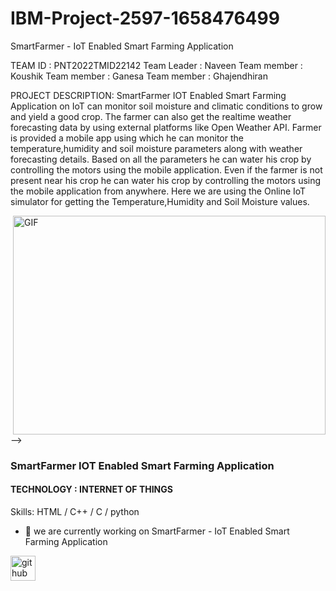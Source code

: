 # IBM-Project-2597-1658476499
SmartFarmer - IoT Enabled Smart Farming Application

TEAM ID : PNT2022TMID22142
Team Leader : Naveen
Team member : Koushik
Team member : Ganesa
Team member : Ghajendhiran

PROJECT DESCRIPTION:
    SmartFarmer IOT Enabled Smart Farming Application on IoT can monitor soil moisture and climatic conditions to grow and yield a good crop.
    The farmer can also get the realtime weather forecasting data by using external platforms like Open Weather API.
    Farmer is provided a mobile app using which he can monitor the temperature,humidity and soil moisture parameters along with weather forecasting details.
    Based on all the parameters he can water his crop by controlling the motors using the mobile application.
    Even if the farmer is not present near his crop he can water his crop by controlling the motors using the mobile application from anywhere. 
    Here we are using the Online IoT simulator for getting the Temperature,Humidity and Soil Moisture values.
    
 <p><img align="right" alt="GIF" src="https://github.com/IBM-EPBL/IBM-Project-2597-1658476499/blob/main/_-%20Made%20with%20Clipchamp.gif" width="500" height="350" /></p>-->

###  SmartFarmer IOT Enabled Smart Farming Application
#### TECHNOLOGY : INTERNET OF THINGS 



Skills: HTML / C++ / C / python

- 🔭 we are currently working on SmartFarmer - IoT Enabled Smart Farming Application  


[<img src='https://cdn.jsdelivr.net/npm/simple-icons@3.0.1/icons/github.svg' alt='github' height='40'>](https://github.com/https://github.com/IBM-EPBL/IBM-Project-2597-1658476499)  

 


